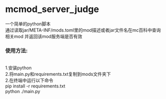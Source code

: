 # mcmod_server_judge
一个简单的python脚本</br>
通过读取jar/META-INF/mods.toml里的mod描述或者jar文件名在mc百科中查询相关mod 并返回该mod服务端是否有效</br>
<h3>使用方法:</h3></br>
1.安装python</br>
2.将main.py和requirements.txt复制到mods文件夹下</br>  
2.在终端中运行以下命令</br>
pip install -r requirements.txt
</br>
python ./main.py
